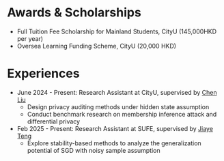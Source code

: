# Awards & Scholarships
- Full Tuition Fee Scholarship for Mainland Students, CityU (145,000HKD per year) 
- Oversea Learning Funding Scheme, CityU (20,000 HKD) 

# Experiences
- June 2024 - Present: Research Assistant at CityU, supervised by [Chen Liu](https://www.cs.cityu.edu.hk/~cliu644/HomePage/index.html)
    - Design privacy auditing methods under hidden state assumption
    - Conduct benchmark research on membership inference attack and differential privacy
- Feb 2025 - Present: Research Assistant at SUFE, supervised by [Jiaye Teng](https://www.tengjiaye.com/)
    - Explore stability-based methods to analyze the generalization potential of SGD with noisy sample assumption
